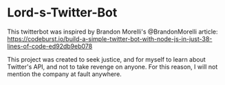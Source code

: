 # Lord-s-Twitter-Bot
This twitterbot was inspired by Brandon Morelli's @BrandonMorelli article: https://codeburst.io/build-a-simple-twitter-bot-with-node-js-in-just-38-lines-of-code-ed92db9eb078

This project was created to seek justice, and for myself to learn about Twitter's API, and not to take revenge on anyone. For this reason, I will not mention the company at fault anywhere.
